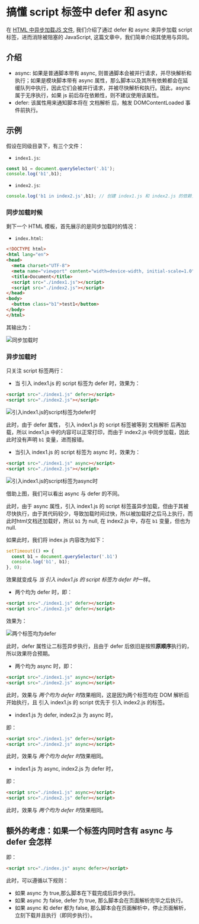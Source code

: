 # 搞懂 script 标签中 defer 和 async

在 [HTML 中异步加载JS 文件](../HTML中异步加载JS文件/README.md), 我们介绍了通过 defer 和 async 来异步加载 script 标签，进而消除被阻塞的 JavaScript, 这篇文章中，我们简单介绍其使用与异同。

## 介绍

- async: 如果是普通脚本带有 async, 则普通脚本会被并行请求，并尽快解析和执行；如果是模块脚本带有 async 属性，那么脚本以及其所有依赖都会在延缓队列中执行，因此它们会被并行请求，并被尽快解析和执行。因此，async 属于无序执行，如果 js 前后存在依赖性，则不建议使用该属性。
- defer: 该属性用来通知脚本将在 文档解析 后，触发 DOMContentLoaded 事件前执行。

## 示例

假设在同级目录下，有三个文件：

- `index1.js`:

```javascript
const b1 = document.querySelector('.b1');
console.log('b1',b1);
```

- `index2.js`:

```javascript
console.log('b1 in index2.js',b1); // 创建 index1.js 和 index2.js 的依赖关系
```

### 同步加载时候

剩下一个 HTML 模板，首先展示的是同步加载时的情况：

- `index.html`:

```html
<!DOCTYPE html>
<html lang="en">
<head>
  <meta charset="UTF-8">
  <meta name="viewport" content="width=device-width, initial-scale=1.0">
  <title>Document</title>
  <script src="./index1.js"></script>
  <script src="./index2.js"></script>
</head>
<body>
  <button class="b1">test1</button>
</body>
</html>
```

其输出为：

![同步加载时](https://img-blog.csdnimg.cn/20201016102705530.png)

### 异步加载时

只关注 script 标签两行：

- 当 引入 index1.js 的 script 标签为 defer 时，效果为：

```html
<script src="./index1.js" defer></script>
<script src="./index2.js"></script>
```

![引入index1.js的script标签为defer时](https://img-blog.csdnimg.cn/20201016103019669.png)

此时，由于 defer 属性， 引入 index1.js 的 script 标签被等到 文档解析 后再加载，所以 index1.js 中的内容可以正常打印，而由于 index2.js 中同步加载，因此此时没有声明 `b1` 变量，进而报错。

- 当引入 index1.js 的 script 标签为 async 时，效果为：

```html
<script src="./index1.js" async></script>
<script src="./index2.js"></script>
```

![引入index1.js的script标签为async时](https://img-blog.csdnimg.cn/20201016103532510.png)

借助上图，我们可以看出 async 与 defer 的不同。

此时，由于 async 属性，引入 index1.js 的 script 标签虽异步加载，但由于其被尽快执行，由于其代码较少，导致加载时间过快，所以被加载好之后马上执行，而此时html文档还加载好，所以 `b1` 为 null, 在 index2.js 中，存在 `b1` 变量，但也为 null.

如果此时，我们将 index.js 内容改为如下：

```js
setTimeout(() => {
  const b1 = document.querySelector('.b1')
  console.log('b1', b1);
}, 0);
```

效果就变成与 *当 引入 index1.js 的 script 标签为 defer 时*一样。

- 两个均为 defer 时，即：

```html
<script src="./index1.js" defer></script>
<script src="./index2.js" defer></script>
```

效果为：

![两个标签均为defer](https://img-blog.csdnimg.cn/20201016104803957.png)

此时，defer 属性让二标签异步执行，且由于 defer 后依旧是按照**原顺序**执行的，所以效果符合预期。

- 两个均为 async 时，即：

```html
<script src="./index1.js" async></script>
<script src="./index2.js" async></script>
```

此时，效果与 *两个均为 defer 时*效果相同，这是因为两个标签均在 DOM 解析后开始执行，且 引入 index1.js 的 script 优先于 引入 index2.js 的标签。

- index1.js 为 defer, index2.js 为 async 时，

即：

```html
<script src="./index1.js" defer></script>
<script src="./index2.js" async></script>
```

此时，效果与 *两个均为 defer 时*效果相同。

- index1.js 为 async, index2.js 为 defer 时，

即：

```html
<script src="./index1.js" async></script>
<script src="./index2.js" defer></script>
```

此时，效果与 *两个均为 defer 时*效果相同。

## 额外的考虑：如果一个标签内同时含有 async 与 defer 会怎样

即：

```html
<script src="./index.js" async defer></script>
```

此时，可以遵循以下规则：

- 如果 async 为 true,那么脚本在下载完成后异步执行。
- 如果 async 为 false, defer 为 true, 那么脚本会在页面解析完毕之后执行。
- 如果 async 和 defer 都为 false, 那么脚本会在页面解析中，停止页面解析，立刻下载并且执行（即同步执行）。
